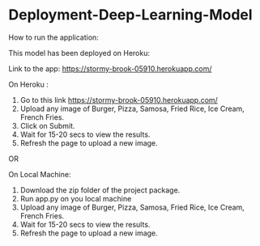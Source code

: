 # Deployment-Deep-Learning-Model

How to run the application:

This model has been deployed on Heroku:

Link to the app: https://stormy-brook-05910.herokuapp.com/

On Heroku :
1. Go to this link https://stormy-brook-05910.herokuapp.com/
2. Upload any image of Burger, Pizza, Samosa, Fried Rice, Ice Cream, French Fries.
3. Click on Submit.
4. Wait for 15-20 secs to view the results.
5. Refresh the page to upload a new image.

OR

On Local Machine: 
1. Download the zip folder of the project package.
2. Run app.py on you local machine
3. Upload any image of Burger, Pizza, Samosa, Fried Rice, Ice Cream, French Fries.
4. Wait for 15-20 secs to view the results.
5. Refresh the page to upload a new image.
 